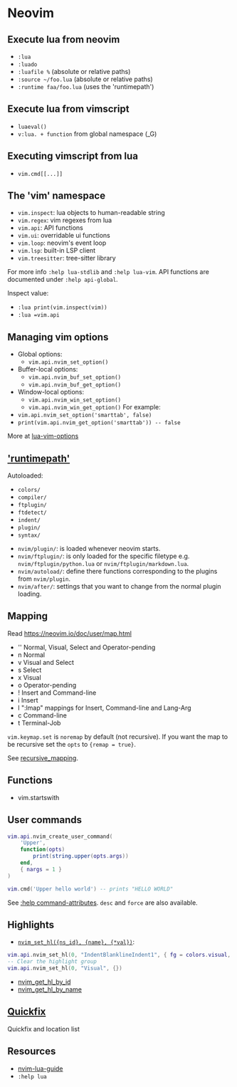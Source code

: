 # Neovim

## Execute lua from neovim

- `:lua`
- `:luado`
- `:luafile %` (absolute or relative paths)
- `:source ~/foo.lua` (absolute or relative paths)
- `:runtime faa/foo.lua` (uses the 'runtimepath')

## Execute lua from vimscript

- `luaeval()`
- `v:lua. + function` from global namespace (_G)

## Executing vimscript from lua

- `vim.cmd[[...]]`

## The 'vim' namespace

* `vim.inspect`: lua objects to human-readable string
* `vim.regex`: vim regexes from lua
* `vim.api`: API functions
* `vim.ui`: overridable ui functions
* `vim.loop`: neovim's event loop
* `vim.lsp`: built-in LSP client
* `vim.treesitter`: tree-sitter library

For more info `:help lua-stdlib` and `:help lua-vim`. 
API functions are documented under `:help api-global`.

Inspect value:
- `:lua print(vim.inspect(vim))`
- `:lua =vim.api`

## Managing vim options

- Global options:
  - `vim.api.nvim_set_option()`
- Buffer-local options:
  - `vim.api.nvim_buf_set_option()`
  - `vim.api.nvim_buf_get_option()`
- Window-local options:
  * `vim.api.nvim_win_set_option()`
  * `vim.api.nvim_win_get_option()`
For example:
- `vim.api.nvim_set_option('smarttab', false)`
- `print(vim.api.nvim_get_option('smarttab')) -- false`

More at [lua-vim-options](https://neovim.io/doc/user/lua.html#lua-vim-options)

## ['runtimepath'](https://neovim.io/doc/user/options.html#'runtimepath')

Autoloaded:
* `colors/`
* `compiler/`
* `ftplugin/`
* `ftdetect/`
* `indent/`
* `plugin/`
* `syntax/`

- `nvim/plugin/`: is loaded whenever neovim starts.
- `nvim/ftplugin/`: is only loaded for the specific filetype e.g. `nvim/ftplugin/python.lua` or `nvim/ftplugin/markdown.lua`.
- `nvim/autoload/`: define there functions corresponding to the plugins from `nvim/plugin`.
- `nvim/after/`: settings that you want to change from the normal plugin loading.

## Mapping

Read https://neovim.io/doc/user/map.html

- '' Normal, Visual, Select and Operator-pending
-	n	 Normal
-	v	 Visual and Select
-	s	 Select
-	x	 Visual
-	o	 Operator-pending
-	!	 Insert and Command-line
-	i	 Insert
-	l	 ":lmap" mappings for Insert, Command-line and Lang-Arg
-	c	 Command-line
-	t	 Terminal-Job

`vim.keymap.set` is `noremap` by default (not recursive). If you want the map to be recursive set the `opts` to `{remap = true}`.

See [recursive_mapping](https://neovim.io/doc/user/map.html#recursive_mapping).

## Functions

- vim.startswith

## User commands

```lua
vim.api.nvim_create_user_command(
    'Upper',
    function(opts)
        print(string.upper(opts.args))
    end,
    { nargs = 1 }
)

vim.cmd('Upper hello world') -- prints "HELLO WORLD"
```

See [:help command-attributes](https://neovim.io/doc/user/map.html#command-attributes). `desc` and `force` are also available.

## Highlights

- [`nvim_set_hl({ns_id}, {name}, {*val})`](https://neovim.io/doc/user/api.html#nvim_set_hl()):

```lua
vim.api.nvim_set_hl(0, "IndentBlanklineIndent1", { fg = colors.visual, bg = "#FF0000" })
-- Clear the highlight group
vim.api.nvim_set_hl(0, "Visual", {})
```

- [nvim_get_hl_by_id](https://neovim.io/doc/user/api.html#nvim_get_hl_by_id())
- [nvim_get_hl_by_name](https://neovim.io/doc/user/api.html#nvim_get_hl_by_name())

## [Quickfix](https://neovim.io/doc/user/quickfix.html)

Quickfix and location list

## Resources

- [nvim-lua-guide](https://github.com/nanotee/nvim-lua-guide)
- `:help lua`
